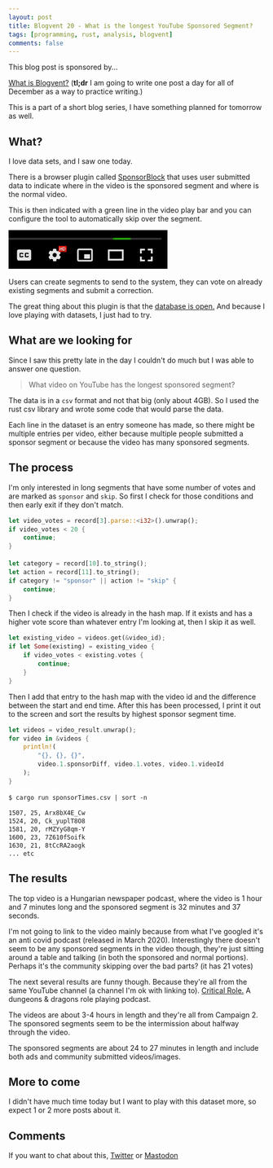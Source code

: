 ```yaml
---
layout: post
title: Blogvent 20 - What is the longest YouTube Sponsored Segment?
tags: [programming, rust, analysis, blogvent]
comments: false
---
```


This blog post is sponsored by...

[What is Blogvent?](/2022-11-27-blogvent-calendar/) (**tl;dr** I am going to write one post a day for all of December as a way to practice writing.)

This is a part of a short blog series, I have something planned for tomorrow as well.

## What?

I love data sets, and I saw one today.

There is a browser plugin called [SponsorBlock](https://en.wikipedia.org/wiki/SponsorBlock) that uses user submitted data to indicate where in the video is the sponsored segment and where is the normal video.

This is then indicated with a green line in the video play bar and you can configure the tool to automatically skip over the segment.

![sponsor1](/img/sponsor1.png "youtube video play bar with a small green line on it")

Users can create segments to send to the system, they can vote on already existing segments and submit a correction.

The great thing about this plugin is that the [database is open.](https://sb-archive.mchang.xyz/latest/) And because I love playing with datasets, I just had to try.

## What are we looking for

Since I saw this pretty late in the day I couldn't do much but I was able to answer one question.

> What video on YouTube has the longest sponsored segment?

The data is in a `csv` format and not that big (only about 4GB). So I used the rust csv library and wrote some code that would parse the data. 

Each line in the dataset is an entry someone has made, so there might be multiple entries per video, either because multiple people submitted a sponsor segment or because the video has many sponsored segments.

## The process

I'm only interested in long segments that have some number of votes and are marked as `sponsor` and `skip`. So first I check for those conditions and then early exit if they don't match.

```rust
let video_votes = record[3].parse::<i32>().unwrap();
if video_votes < 20 {
    continue;
}

let category = record[10].to_string();
let action = record[11].to_string();
if category != "sponsor" || action != "skip" {
    continue;
}
```

Then I check if the video is already in the hash map. If it exists and has a higher vote score than whatever entry I'm looking at, then I skip it as well.

```rust
let existing_video = videos.get(&video_id);
if let Some(existing) = existing_video {
    if video_votes < existing.votes {
        continue;
    }
}
```

Then I add that entry to the hash map with the video id and the difference between the start and end time. After this has been processed, I print it out to the screen and sort the results by highest sponsor segment time.

```rust
let videos = video_result.unwrap();
for video in &videos {
    println!(
        "{}, {}, {}", 
        video.1.sponsorDiff, video.1.votes, video.1.videoId
    );
}
```

`$ cargo run sponsorTimes.csv | sort -n`

```
1507, 25, Arx8bX4E_Cw
1524, 20, Ck_yuplT8O8
1581, 20, rMZYyG8qm-Y
1600, 23, 7Z610fSoifk
1630, 21, 8tCcRA2aogk
... etc
```

## The results

The top video is a Hungarian newspaper podcast, where the video is 1 hour and 7 minutes long and the sponsored segment is 32 minutes and 37 seconds.

I'm not going to link to the video mainly because from what I've googled it's an anti covid podcast (released in March 2020). Interestingly there doesn't seem to be any sponsored segments in the video though, they're just sitting around a table and talking (in both the sponsored and normal portions). Perhaps it's the community skipping over the bad parts? (it has 21 votes)

The next several results are funny though. Because they're all from the same YouTube channel (a channel I'm ok with linking to). [Critical Role.](https://www.youtube.com/@criticalrole) A dungeons & dragons role playing podcast.

The videos are about 3-4 hours in length and they're all from Campaign 2. The sponsored segments seem to be the intermission about halfway through the video. 

The sponsored segments are about 24 to 27 minutes in length and include both ads and community submitted videos/images.

## More to come

I didn't have much time today but I want to play with this dataset more, so expect 1 or 2 more posts about it.

## Comments

If you want to chat about this, [Twitter](https://twitter.com/olafurw/status/1605324220199620608) or [Mastodon](https://mastodon.social/@olafurw/109548280473037978)